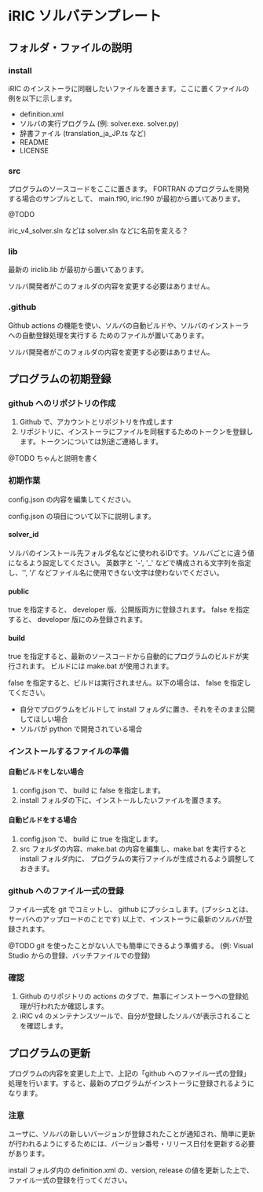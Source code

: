 # iRIC ソルバテンプレート

## フォルダ・ファイルの説明

### install

iRIC のインストーラに同梱したいファイルを置きます。ここに置くファイルの例を以下に示します。

* definition.xml
* ソルバの実行プログラム (例: solver.exe. solver.py)
* 辞書ファイル (translation_ja_JP.ts など)
* README
* LICENSE

### src

プログラムのソースコードをここに置きます。
FORTRAN のプログラムを開発する場合のサンプルとして、 main.f90, iric.f90 が最初から置いてあります。

@TODO

iric_v4_solver.sln などは solver.sln などに名前を変える？

### lib

最新の iriclib.lib が最初から置いてあります。

ソルバ開発者がこのフォルダの内容を変更する必要はありません。

### .github

Github actions の機能を使い、ソルバの自動ビルドや、ソルバのインストーラへの自動登録処理を実行する
ためのファイルが置いてあります。

ソルバ開発者がこのフォルダの内容を変更する必要はありません。

## プログラムの初期登録

### github へのリポジトリの作成

1. Github で、アカウントとリポジトリを作成します
2. リポジトリに、インストーラにファイルを同梱するためのトークンを登録します。トークンについては別途ご連絡します。

@TODO ちゃんと説明を書く

### 初期作業

config.json の内容を編集してください。

config.json の項目について以下に説明します。

#### solver_id

ソルバのインストール先フォルダ名などに使われるIDです。ソルバごとに違う値になるよう設定してください。
英数字と '-', '_' などで構成される文字列を指定し、'\', '/' などファイル名に使用できない文字は使わないでください。

#### public

true を指定すると、 developer 版、公開版両方に登録されます。
false を指定すると、 developer 版にのみ登録されます。

#### build

true を指定すると、最新のソースコードから自動的にプログラムのビルドが実行されます。
ビルドには make.bat が使用されます。

false を指定すると、ビルドは実行されません。以下の場合は、 false を指定してください。

* 自分でプログラムをビルドして install フォルダに置き、それをそのまま公開してほしい場合
* ソルバが python で開発されている場合

### インストールするファイルの準備

#### 自動ビルドをしない場合

1. config.json で、 build に false を指定します。
2. install フォルダの下に、インストールしたいファイルを置きます。

#### 自動ビルドをする場合

1. config.json で、 build に true を指定します。
2. src フォルダの内容、make.bat の内容を編集し、make.bat を実行するとinstall フォルダ内に、
プログラムの実行ファイルが生成されるよう調整しておきます。

### github へのファイル一式の登録

ファイル一式を git でコミットし、 github にプッシュします。(プッシュとは、サーバへのアップロードのことです)
以上で、インストーラに最新のソルバが登録されます。

@TODO git を使ったことがない人でも簡単にできるよう準備する。 (例: Visual Studio からの登録、バッチファイルでの登録)

### 確認

1. Github のリポジトリの actions のタブで、無事にインストーラへの登録処理が行われたか確認します。
2. iRIC v4 のメンテナンスツールで、自分が登録したソルバが表示されることを確認します。

## プログラムの更新

プログラムの内容を変更した上で、上記の「github へのファイル一式の登録」処理を行います。すると、最新のプログラムがインストーラに登録されるようになります。

### 注意

ユーザに、ソルバの新しいバージョンが登録されたことが通知され、簡単に更新が行われるようにするためには、バージョン番号・リリース日付を更新する必要があります。

install フォルダ内の definition.xml の、version, release の値を更新した上で、ファイル一式の登録を行ってください。
